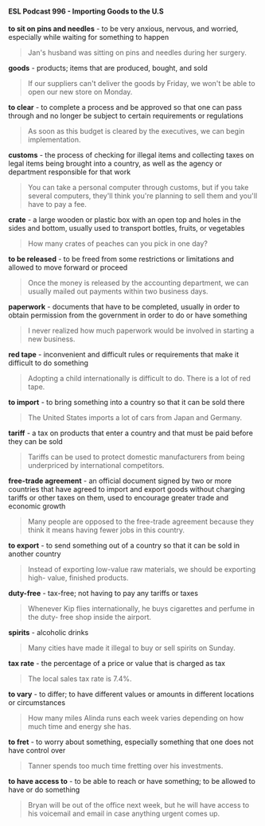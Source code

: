 #### ESL Podcast 996 - Importing Goods to the U.S

**to sit on pins and needles** - to be very anxious, nervous, and worried,
especially while waiting for something to happen

> Jan's husband was sitting on pins and needles during her surgery.

**goods** - products; items that are produced, bought, and sold

> If our suppliers can't deliver the goods by Friday, we won't be able to open our
new store on Monday.

**to clear** - to complete a process and be approved so that one can pass through
and no longer be subject to certain requirements or regulations

> As soon as this budget is cleared by the executives, we can begin
implementation.

**customs** - the process of checking for illegal items and collecting taxes on legal
items being brought into a country, as well as the agency or department
responsible for that work

> You can take a personal computer through customs, but if you take several
computers, they'll think you're planning to sell them and you'll have to pay a fee.

**crate** - a large wooden or plastic box with an open top and holes in the sides
and bottom, usually used to transport bottles, fruits, or vegetables

> How many crates of peaches can you pick in one day?

**to be released** - to be freed from some restrictions or limitations and allowed to
move forward or proceed

> Once the money is released by the accounting department, we can usually
mailed out payments within two business days.

**paperwork** - documents that have to be completed, usually in order to obtain
permission from the government in order to do or have something

> I never realized how much paperwork would be involved in starting a new
business.

**red tape** - inconvenient and difficult rules or requirements that make it difficult to
do something

> Adopting a child internationally is difficult to do. There is a lot of red tape.

**to import** - to bring something into a country so that it can be sold there

> The United States imports a lot of cars from Japan and Germany.

**tariff** - a tax on products that enter a country and that must be paid before they
can be sold

> Tariffs can be used to protect domestic manufacturers from being underpriced
by international competitors.

**free-trade agreement** - an official document signed by two or more countries
that have agreed to import and export goods without charging tariffs or other
taxes on them, used to encourage greater trade and economic growth

> Many people are opposed to the free-trade agreement because they think it
means having fewer jobs in this country.

**to export** - to send something out of a country so that it can be sold in another
country

> Instead of exporting low-value raw materials, we should be exporting high-
value, finished products.

**duty-free** - tax-free; not having to pay any tariffs or taxes

> Whenever Kip flies internationally, he buys cigarettes and perfume in the duty-
free shop inside the airport.

**spirits** - alcoholic drinks

> Many cities have made it illegal to buy or sell spirits on Sunday.

**tax rate** - the percentage of a price or value that is charged as tax

> The local sales tax rate is 7.4%.

**to vary** - to differ; to have different values or amounts in different locations or
circumstances

> How many miles Alinda runs each week varies depending on how much time
and energy she has.

**to fret** - to worry about something, especially something that one does not have
control over

> Tanner spends too much time fretting over his investments.

**to have access to** - to be able to reach or have something; to be allowed to
have or do something

> Bryan will be out of the office next week, but he will have access to his
voicemail and email in case anything urgent comes up.

